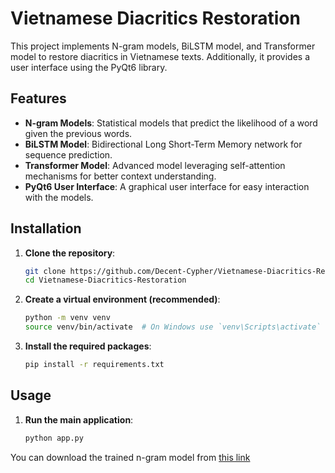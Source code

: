 # Vietnamese Diacritics Restoration

This project implements N-gram models, BiLSTM model, and Transformer model to restore diacritics in Vietnamese texts. Additionally, it provides a user interface using the PyQt6 library.

## Features

- **N-gram Models**: Statistical models that predict the likelihood of a word given the previous words.
- **BiLSTM Model**: Bidirectional Long Short-Term Memory network for sequence prediction.
- **Transformer Model**: Advanced model leveraging self-attention mechanisms for better context understanding.
- **PyQt6 User Interface**: A graphical user interface for easy interaction with the models.


## Installation

1. **Clone the repository**:
    ```sh
    git clone https://github.com/Decent-Cypher/Vietnamese-Diacritics-Restoration.git
    cd Vietnamese-Diacritics-Restoration
    ```

2. **Create a virtual environment (recommended)**:
    ```sh
    python -m venv venv
    source venv/bin/activate  # On Windows use `venv\Scripts\activate`
    ```

3. **Install the required packages**:
    ```sh
    pip install -r requirements.txt
    ```

## Usage

1. **Run the main application**:
    ```sh
    python app.py
    ```


You can download the trained n-gram model from [this link](https://husteduvn-my.sharepoint.com/:u:/g/personal/khanh_ta225447_sis_hust_edu_vn/EUXiVRDLf71Op8yga4Keo1ABYR7_EQ8E-e5-UB7RyhnKOQ?e=06hayh)

